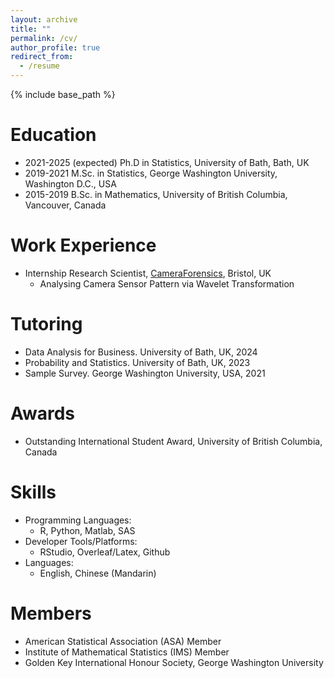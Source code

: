 ```yaml
---
layout: archive
title: ""
permalink: /cv/
author_profile: true
redirect_from:
  - /resume
---
```


{% include base_path %}

Education
======
* 2021-2025 (expected) Ph.D in Statistics, University of Bath, Bath, UK
* 2019-2021 M.Sc. in Statistics, George Washington University, Washington D.C., USA
* 2015-2019 B.Sc. in Mathematics, University of British Columbia, Vancouver, Canada

Work Experience
======
* Internship Research Scientist, [CameraForensics](https://www.cameraforensics.com/), Bristol, UK
  * Analysing Camera Sensor Pattern via Wavelet Transformation

Tutoring
======
  * Data Analysis for Business. University of Bath, UK, 2024
  * Probability and Statistics. University of Bath, UK, 2023
  * Sample Survey. George Washington University, USA, 2021

Awards
======
* Outstanding International Student Award, University of British Columbia, Canada

Skills
======
* Programming Languages:
  * R, Python, Matlab, SAS
* Developer Tools/Platforms:
  * RStudio, Overleaf/Latex, Github
* Languages:
  * English, Chinese (Mandarin)
  
Members
======
* American Statistical Association (ASA) Member
* Institute of Mathematical Statistics (IMS) Member
* Golden Key International Honour Society, George Washington University
  
